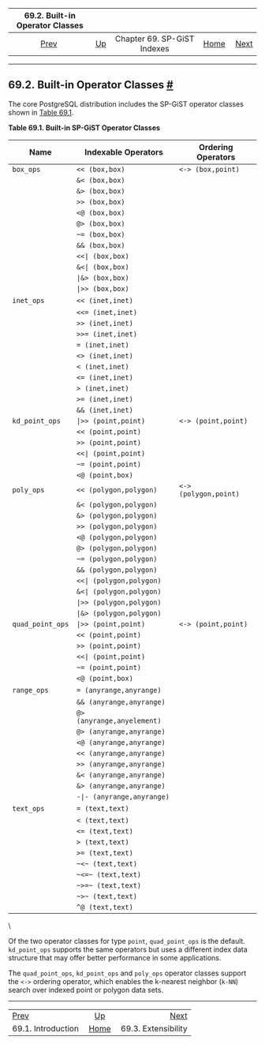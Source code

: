 <!--?xml version="1.0" encoding="UTF-8" standalone="no"?-->

|         69.2. Built-in Operator Classes         |                                                 |                             |                                                       |                                                          |
| :---------------------------------------------: | :---------------------------------------------- | :-------------------------: | ----------------------------------------------------: | -------------------------------------------------------: |
| [Prev](spgist-intro.html "69.1. Introduction")  | [Up](spgist.html "Chapter 69. SP-GiST Indexes") | Chapter 69. SP-GiST Indexes | [Home](index.html "PostgreSQL 17devel Documentation") |  [Next](spgist-extensibility.html "69.3. Extensibility") |

***

## 69.2. Built-in Operator Classes [#](#SPGIST-BUILTIN-OPCLASSES)

The core PostgreSQL distribution includes the SP-GiST operator classes shown in [Table 69.1](spgist-builtin-opclasses.html#SPGIST-BUILTIN-OPCLASSES-TABLE "Table 69.1. Built-in SP-GiST Operator Classes").

**Table 69.1. Built-in SP-GiST Operator Classes**

| Name             | Indexable Operators        | Ordering Operators    |
| ---------------- | -------------------------- | --------------------- |
| `box_ops`        | `<< (box,box)`             | `<-> (box,point)`     |
|                  | `&< (box,box)`             |                       |
|                  | `&> (box,box)`             |                       |
|                  | `>> (box,box)`             |                       |
|                  | `<@ (box,box)`             |                       |
|                  | `@> (box,box)`             |                       |
|                  | `~= (box,box)`             |                       |
|                  | `&& (box,box)`             |                       |
|                  | `<<\| (box,box)`           |                       |
|                  | `&<\| (box,box)`           |                       |
|                  | `\|&> (box,box)`           |                       |
|                  | `\|>> (box,box)`           |                       |
| `inet_ops`       | `<< (inet,inet)`           |                       |
|                  | `<<= (inet,inet)`          |                       |
|                  | `>> (inet,inet)`           |                       |
|                  | `>>= (inet,inet)`          |                       |
|                  | `= (inet,inet)`            |                       |
|                  | `<> (inet,inet)`           |                       |
|                  | `< (inet,inet)`            |                       |
|                  | `<= (inet,inet)`           |                       |
|                  | `> (inet,inet)`            |                       |
|                  | `>= (inet,inet)`           |                       |
|                  | `&& (inet,inet)`           |                       |
| `kd_point_ops`   | `\|>> (point,point)`       | `<-> (point,point)`   |
|                  | `<< (point,point)`         |                       |
|                  | `>> (point,point)`         |                       |
|                  | `<<\| (point,point)`       |                       |
|                  | `~= (point,point)`         |                       |
|                  | `<@ (point,box)`           |                       |
| `poly_ops`       | `<< (polygon,polygon)`     | `<-> (polygon,point)` |
|                  | `&< (polygon,polygon)`     |                       |
|                  | `&> (polygon,polygon)`     |                       |
|                  | `>> (polygon,polygon)`     |                       |
|                  | `<@ (polygon,polygon)`     |                       |
|                  | `@> (polygon,polygon)`     |                       |
|                  | `~= (polygon,polygon)`     |                       |
|                  | `&& (polygon,polygon)`     |                       |
|                  | `<<\| (polygon,polygon)`   |                       |
|                  | `&<\| (polygon,polygon)`   |                       |
|                  | `\|>> (polygon,polygon)`   |                       |
|                  | `\|&> (polygon,polygon)`   |                       |
| `quad_point_ops` | `\|>> (point,point)`       | `<-> (point,point)`   |
|                  | `<< (point,point)`         |                       |
|                  | `>> (point,point)`         |                       |
|                  | `<<\| (point,point)`       |                       |
|                  | `~= (point,point)`         |                       |
|                  | `<@ (point,box)`           |                       |
| `range_ops`      | `= (anyrange,anyrange)`    |                       |
|                  | `&& (anyrange,anyrange)`   |                       |
|                  | `@> (anyrange,anyelement)` |                       |
|                  | `@> (anyrange,anyrange)`   |                       |
|                  | `<@ (anyrange,anyrange)`   |                       |
|                  | `<< (anyrange,anyrange)`   |                       |
|                  | `>> (anyrange,anyrange)`   |                       |
|                  | `&< (anyrange,anyrange)`   |                       |
|                  | `&> (anyrange,anyrange)`   |                       |
|                  | `-\|- (anyrange,anyrange)` |                       |
| `text_ops`       | `= (text,text)`            |                       |
|                  | `< (text,text)`            |                       |
|                  | `<= (text,text)`           |                       |
|                  | `> (text,text)`            |                       |
|                  | `>= (text,text)`           |                       |
|                  | `~<~ (text,text)`          |                       |
|                  | `~<=~ (text,text)`         |                       |
|                  | `~>=~ (text,text)`         |                       |
|                  | `~>~ (text,text)`          |                       |
|                  | `^@ (text,text)`           |                       |

\


Of the two operator classes for type `point`, `quad_point_ops` is the default. `kd_point_ops` supports the same operators but uses a different index data structure that may offer better performance in some applications.

The `quad_point_ops`, `kd_point_ops` and `poly_ops` operator classes support the `<->` ordering operator, which enables the k-nearest neighbor (`k-NN`) search over indexed point or polygon data sets.

***

|                                                 |                                                       |                                                          |
| :---------------------------------------------- | :---------------------------------------------------: | -------------------------------------------------------: |
| [Prev](spgist-intro.html "69.1. Introduction")  |    [Up](spgist.html "Chapter 69. SP-GiST Indexes")    |  [Next](spgist-extensibility.html "69.3. Extensibility") |
| 69.1. Introduction                              | [Home](index.html "PostgreSQL 17devel Documentation") |                                      69.3. Extensibility |
